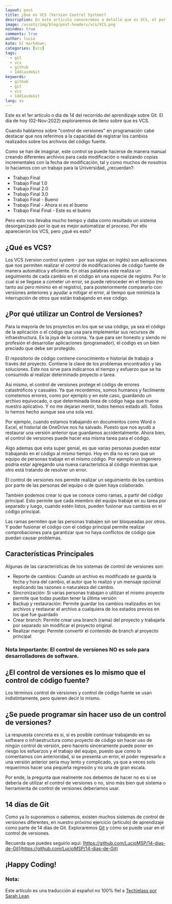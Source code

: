 ```yaml
---
layout: post
title: ¿Qué es VCS (Version Control System)?
description: En este artículo conoceremos a detalle que es VCS, el por que debemos conocerlo y por que debemos de saber utilizarlo.
image: /assets/img/blog/post-headers/vcs/VCS.png
noindex: true
comments: true
author: lucio
kate: hl markdown;
categories: [vcs]
tags:
  - git
  - vcs
  - github
  - 14díasdeGit
keywords:
  - github
  - git
  - vcs
  - 14díasdeGit
lang: es
---
```


Este es el 1er artículo o día de 14 del recorrido del aprendizaje sobre Git. El día de hoy (02-Nov-2022) exploraremos de lleno sobre que es VCS.

Cuando hablamos sobre "control de versiones" en programación cabe destacar que nos referimos a la capacidad de registrar los cambios realizados sobre los archivos del código fuente.

Como se han de imaginar, este control se puede hacerse de manera manual creando diferentes archivos para cada modificación o realizando copias incrementales con la fecha de modificación, tal y como muchos de nosotros lo haciamos con un trabajo para la Universidad, ¿recuerdan?:

- Trabajo Final
- Trabajo Final 1.0
- Trabajo Final 2.0
- Trabajo Final 3.0
- Trabajo Final - Bueno
- Trabajo Final - Ahora si es el bueno
- Trabajo Final Final - Este es el bueno

Pero esto nos llevaba mucho tiempo y daba como resultado un sistema desorganizado por lo que es mejor automatizar el proceso. Por ello aparecierón los VCS, pero ¿qué es esto?

## ¿Qué es VCS?
Los VCS (version control system - por sus siglas en inglés) son aplicaciones que nos permiten realizar el control de modificaciones de código fuente de manera automática y eficiente. En otras palabras este realiza un seguimiento de cada cambio en el código en una especie de registro. Por lo cual si se llegase a cometer un error, se puede retroceder en el tiempo (no tanto así pero mínimo en el registro), para posteriormente compararlo con versiones anteriores y ayudar a mitigar el error, al tiempo que minimiza la interrupción de otros que están trabajando en ese código.

## ¿Por qué utilizar un Control de Versiones?
Para la mayoría de los proyectos en los que se usa código, ya sea el código de la aplicación o el código que usa para implementar sus recursos de infraestructura. Es la joya de la corona. Ya que para ser honesto y siendo mi profesión el desarrollar aplicaciones (programador), el código es un bien preciado que debe ser protegido.

El repositorio de código contiene conocimiento e historial de trabajo a través del proyecto. Contiene la clave de los problemas encontrados y las soluciones. Este nos sirve para indicarnos el tiempo y esfuerzo que se ha consumido al realizar determinado proyecto o tarea.

Así mismo, el control de versiones protege el código de errores catastróficos y casuales. Ya que recordemos, somos humanos y facilmente cometemos errores, como por ejemplo y en este caso, guardando un archivo equivocado, o que determinada linea de código haga que truene nuestro aplicativo. Y no me dejaran mentir, todos hemos estado allí. Todos lo hemos hecho aunque sea una sola vez.

Por ejemplo, cuando estamos trabajando en documentos como Word o Excel, el historial de OneDrive nos ha salvado. Puesto que nos ayudó a restaurar una versión anterior que guardamos accidentalmente. Ahora bien, el control de versiones puede hacer esa misma tarea para el código.

Algo ademas que esta super genial, es que varias personas pueden estar trabajando en el código al mismo tiempo. Hoy en día no es raro que un equipo de personas trabaje en el mismo código. Por ejemplo un ingeniero podría estar agregando una nueva característica al código mientras que otro está tratando de resolver un error.

El control de versiones nos permite realizar un seguimiento de los cambios por parte de las personas del equipo o de quien haya colaborado.

También podemos crear lo que se conoce como ramas, a partir del código principal. Esto permite que cada miembro del equipo trabaje en su tarea por separado y luego, cuando estén listos, pueden fusionar sus cambios en el código principal.

Las ramas permiten que las personas trabajen sin ser bloqueadas por otros. Y poder fusionar el código con el código principal permite realizar comprobaciones para garantizar que no haya conflictos de código que puedan causar problemas.

## Características Principales
Algunas de las  características de los sistemas de control de versiones son:

- Reporte de cambios: Cuando un archivo es modificado se guarda la fecha y hora del cambio, el autor que lo realizó y un mensaje opcional explicando las razones o naturaleza del cambio.
- Sincronización: Si varias personas trabajan o utilizan el mismo proyecto permite que todas puedan tener la última versión
- Backup y restauración: Permite guardar los cambios realizados en los archivos y restaurar el archivo a cualquiera de los estados previos en los que fue guardado
- Crear branch: Permite crear una branch (rama) del proyecto y trabajarla por separado sin modificar el proyecto original.
- Realizar merge: Permite convertir el contenido de branch al proyecto principal

### Nota Importante: El control de versiones NO es solo para desarrolladores de software.

## ¿El control de versiones es lo mismo que el control de código fuente?
Los términos control de versiones y control de código fuente se usan indistintamente, pero quieren decir lo mismo.

## ¿Se puede programar sin hacer uso de un control de versiones?
La respuesta concreta es si, si es posible continuar trabajando en su software o infraestructura como proyecto de código sin hacer uso de ningún control de versión, pero hacerlo sinceramente puede poner en riesgo los esfuerzos y el trabajo del equipo, puesto que como lo comentamos con anterioridad, si se presenta un error, el poder regresarlo a una versión anterior seria muy lento y complicado, ya que a veces solo requerimos hacer una pequeña regresión y no una de gran escala.

Por ende, la pregunta que realmente nos debemos de hacer no es si se debería de utilizar el control de versiones o no, sino más bien qué sistema o herramienta de control de versiones deberíamos usar.

## 14 días de Git

Como ya lo suponemos o sabemos, existen muchos sistemas de control de versiones diferentes, en nuestro próximo ejercicio (artículo) de aprendizaje como parte de 14 días de Git. Exploraremos [Git](https://git-scm.com/) y cómo se puede usar en el control de versiones.

Recuerda que puedes seguirlo aquí: [https://github.com/LucioMSP/14-dias-de-Git](https://github.com/LucioMSP/14-dias-de-Git)

## ¡Happy Coding!

### Nota:
Este artículo es una traducción al español no 100% fiel a [Techielass por Sarah Lean](https://www.techielass.com/what-is-version-control/)